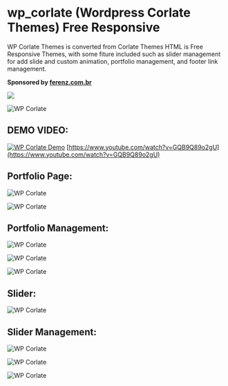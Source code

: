 # wp_corlate (Wordpress Corlate Themes) Free Responsive
WP Corlate Themes is converted from Corlate Themes HTML is Free Responsive Themes, with some fiture included such as slider management for add slide and custom animation, portfolio management, and footer link management.

**Sponsored by [ferenz.com.br](http://ferenz.com.br)**

[![](https://www.paypalobjects.com/en_US/i/btn/btn_donateCC_LG.gif)](https://www.paypal.com/cgi-bin/webscr?cmd=_donations&business=dony_cavalera_md%40yahoo%2ecom&lc=ID&item_name=Dony%20Wahyu%20Isp&item_number=wp_corlate&amount=5%2e00&currency_code=USD&bn=PP%2dDonationsBF%3abtn_donateCC_LG%2egif%3aNonHosted)

![WP Corlate](https://github.com/dnaextrim/wp_corlate/blob/master/images/portfolio/wp_corlate.jpg?raw=true)


## DEMO VIDEO:
[![WP Corlate Demo](https://github.com/dnaextrim/wp_corlate/blob/master/video.jpg?raw=true)](https://www.youtube.com/watch?v=GQB9Q89o2gU)
[https://www.youtube.com/watch?v=GQB9Q89o2gU](https://www.youtube.com/watch?v=GQB9Q89o2gU)

## Portfolio Page:
![WP Corlate](https://github.com/dnaextrim/wp_corlate/blob/master/images/portfolio/portfolio_front.jpg?raw=true)

![WP Corlate](https://github.com/dnaextrim/wp_corlate/blob/master/images/portfolio/portfolio_project_front.jpg?raw=true)


## Portfolio Management:
![WP Corlate](https://github.com/dnaextrim/wp_corlate/blob/master/images/portfolio/portfolio.jpg?raw=true)

![WP Corlate](https://github.com/dnaextrim/wp_corlate/blob/master/images/portfolio/portfolio_project.jpg?raw=true)

![WP Corlate](https://github.com/dnaextrim/wp_corlate/blob/master/images/portfolio/portfolio_project_images.jpg?raw=true)


## Slider:
![WP Corlate](https://github.com/dnaextrim/wp_corlate/blob/master/images/portfolio/slider_front.jpg?raw=true)


## Slider Management:
![WP Corlate](https://github.com/dnaextrim/wp_corlate/blob/master/images/portfolio/slider_management.jpg?raw=true)

![WP Corlate](https://github.com/dnaextrim/wp_corlate/blob/master/images/portfolio/slider_preview.jpg?raw=true)

![WP Corlate](https://github.com/dnaextrim/wp_corlate/blob/master/images/portfolio/slider_animation_settings.jpg?raw=true)

